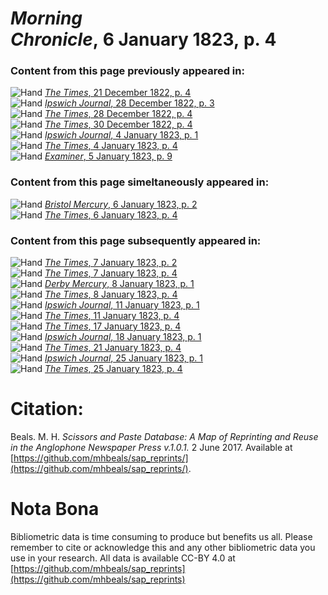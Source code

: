 # *Morning Chronicle*, 6 January 1823, p. 4  
  
### Content from this page previously appeared in:  
![Hand](http://scissorsandpaste.net/wp-content/uploads/2017/06/smallhandpointer.png) [*The Times*, 21 December 1822, p. 4](https://mhbeals.github.io/sap_html/The-Times/The-Times-21-December-1822-p-4)  
![Hand](http://scissorsandpaste.net/wp-content/uploads/2017/06/smallhandpointer.png) [*Ipswich Journal*, 28 December 1822, p. 3](https://mhbeals.github.io/sap_html/Ipswich-Journal/Ipswich-Journal-28-December-1822-p-3)  
![Hand](http://scissorsandpaste.net/wp-content/uploads/2017/06/smallhandpointer.png) [*The Times*, 28 December 1822, p. 4](https://mhbeals.github.io/sap_html/The-Times/The-Times-28-December-1822-p-4)  
![Hand](http://scissorsandpaste.net/wp-content/uploads/2017/06/smallhandpointer.png) [*The Times*, 30 December 1822, p. 4](https://mhbeals.github.io/sap_html/The-Times/The-Times-30-December-1822-p-4)  
![Hand](http://scissorsandpaste.net/wp-content/uploads/2017/06/smallhandpointer.png) [*Ipswich Journal*, 4 January 1823, p. 1](https://mhbeals.github.io/sap_html/Ipswich-Journal/Ipswich-Journal-4-January-1823-p-1)  
![Hand](http://scissorsandpaste.net/wp-content/uploads/2017/06/smallhandpointer.png) [*The Times*, 4 January 1823, p. 4](https://mhbeals.github.io/sap_html/The-Times/The-Times-4-January-1823-p-4)  
![Hand](http://scissorsandpaste.net/wp-content/uploads/2017/06/smallhandpointer.png) [*Examiner*, 5 January 1823, p. 9](https://mhbeals.github.io/sap_html/Examiner/Examiner-5-January-1823-p-9)  
  
### Content from this page simeltaneously appeared in:  
![Hand](http://scissorsandpaste.net/wp-content/uploads/2017/06/smallhandpointer.png) [*Bristol Mercury*, 6 January 1823, p. 2](https://mhbeals.github.io/sap_html/Bristol-Mercury/Bristol-Mercury-6-January-1823-p-2)  
![Hand](http://scissorsandpaste.net/wp-content/uploads/2017/06/smallhandpointer.png) [*The Times*, 6 January 1823, p. 4](https://mhbeals.github.io/sap_html/The-Times/The-Times-6-January-1823-p-4)  
  
### Content from this page subsequently appeared in:  
![Hand](http://scissorsandpaste.net/wp-content/uploads/2017/06/smallhandpointer.png) [*The Times*, 7 January 1823, p. 2](https://mhbeals.github.io/sap_html/The-Times/The-Times-7-January-1823-p-2)  
![Hand](http://scissorsandpaste.net/wp-content/uploads/2017/06/smallhandpointer.png) [*The Times*, 7 January 1823, p. 4](https://mhbeals.github.io/sap_html/The-Times/The-Times-7-January-1823-p-4)  
![Hand](http://scissorsandpaste.net/wp-content/uploads/2017/06/smallhandpointer.png) [*Derby Mercury*, 8 January 1823, p. 1](https://mhbeals.github.io/sap_html/Derby-Mercury/Derby-Mercury-8-January-1823-p-1)  
![Hand](http://scissorsandpaste.net/wp-content/uploads/2017/06/smallhandpointer.png) [*The Times*, 8 January 1823, p. 4](https://mhbeals.github.io/sap_html/The-Times/The-Times-8-January-1823-p-4)  
![Hand](http://scissorsandpaste.net/wp-content/uploads/2017/06/smallhandpointer.png) [*Ipswich Journal*, 11 January 1823, p. 1](https://mhbeals.github.io/sap_html/Ipswich-Journal/Ipswich-Journal-11-January-1823-p-1)  
![Hand](http://scissorsandpaste.net/wp-content/uploads/2017/06/smallhandpointer.png) [*The Times*, 11 January 1823, p. 4](https://mhbeals.github.io/sap_html/The-Times/The-Times-11-January-1823-p-4)  
![Hand](http://scissorsandpaste.net/wp-content/uploads/2017/06/smallhandpointer.png) [*The Times*, 17 January 1823, p. 4](https://mhbeals.github.io/sap_html/The-Times/The-Times-17-January-1823-p-4)  
![Hand](http://scissorsandpaste.net/wp-content/uploads/2017/06/smallhandpointer.png) [*Ipswich Journal*, 18 January 1823, p. 1](https://mhbeals.github.io/sap_html/Ipswich-Journal/Ipswich-Journal-18-January-1823-p-1)  
![Hand](http://scissorsandpaste.net/wp-content/uploads/2017/06/smallhandpointer.png) [*The Times*, 21 January 1823, p. 4](https://mhbeals.github.io/sap_html/The-Times/The-Times-21-January-1823-p-4)  
![Hand](http://scissorsandpaste.net/wp-content/uploads/2017/06/smallhandpointer.png) [*Ipswich Journal*, 25 January 1823, p. 1](https://mhbeals.github.io/sap_html/Ipswich-Journal/Ipswich-Journal-25-January-1823-p-1)  
![Hand](http://scissorsandpaste.net/wp-content/uploads/2017/06/smallhandpointer.png) [*The Times*, 25 January 1823, p. 4](https://mhbeals.github.io/sap_html/The-Times/The-Times-25-January-1823-p-4)  


# Citation: 

Beals. M. H. *Scissors and Paste Database: A Map of Reprinting and Reuse in the Anglophone Newspaper Press v.1.0.1.* 2 June 2017. Available at [https://github.com/mhbeals/sap_reprints/](https://github.com/mhbeals/sap_reprints/). 

# Nota Bona

Bibliometric data is time consuming to produce but benefits us all. Please remember to cite or acknowledge this and any other bibliometric data you use in your research. All data is available CC-BY 4.0 at [https://github.com/mhbeals/sap_reprints](https://github.com/mhbeals/sap_reprints)